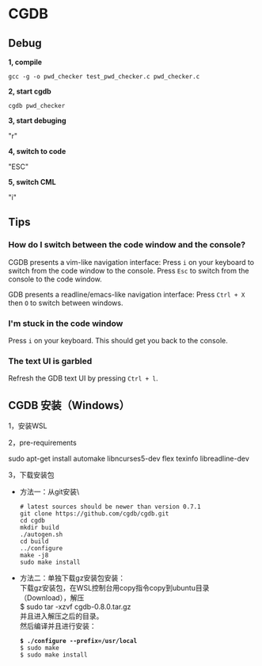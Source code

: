 # CGDB

## Debug

**1, compile**

```
gcc -g -o pwd_checker test_pwd_checker.c pwd_checker.c
```

**2, start cgdb**

```
cgdb pwd_checker
```

**3, start debuging**

"r"

**4, switch to code**

"ESC"

**5, switch CML**

"i"

## Tips

### How do I switch between the code window and the console? <a href="#how-do-i-switch-between-the-code-window-and-the-console" id="how-do-i-switch-between-the-code-window-and-the-console"></a>

CGDB presents a vim-like navigation interface: Press `i` on your keyboard to switch from the code window to the console. Press `Esc` to switch from the console to the code window.

GDB presents a readline/emacs-like navigation interface: Press `Ctrl + X` then `O` to switch between windows.

### I'm stuck in the code window <a href="#i-m-stuck-in-the-code-window" id="i-m-stuck-in-the-code-window"></a>

Press `i` on your keyboard. This should get you back to the console.

### The text UI is garbled <a href="#the-text-ui-is-garbled" id="the-text-ui-is-garbled"></a>

Refresh the GDB text UI by pressing `Ctrl + l`.

## CGDB 安装（Windows）

1，安装WSL

2，pre-requirements

sudo apt-get install automake libncurses5-dev flex texinfo libreadline-dev

3，下载安装包

*   方法一：从git安装\


    ```
    # latest sources should be newer than version 0.7.1
    git clone https://github.com/cgdb/cgdb.git 
    cd cgdb
    mkdir build
    ./autogen.sh
    cd build
    ../configure
    make -j8
    sudo make install
    ```
*   方法二：单独下载gz安装包安装：\
    下载gz安装包，在WSL控制台用copy指令copy到ubuntu目录（Download），解压 \
    $ sudo tar -xzvf cgdb-0.8.0.tar.gz\
    并且进入解压之后的目录。\
    然后编译并且进行安装：

    <pre><code><strong>$ ./configure --prefix=/usr/local 
    </strong>$ sudo make 
    $ sudo make install
    </code></pre>

